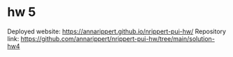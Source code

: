 # hw 5
Deployed website: https://annarippert.github.io/nrippert-pui-hw/
Repository link: https://github.com/annarippert/nrippert-pui-hw/tree/main/solution-hw4
